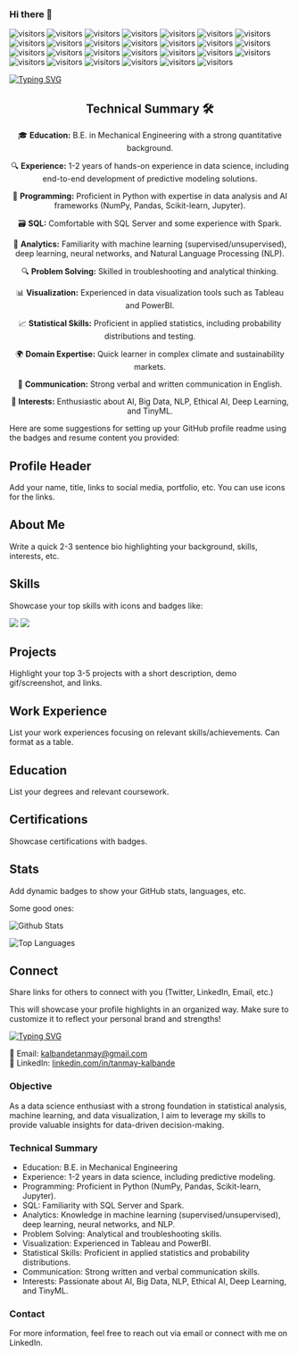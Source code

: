 ### Hi there 👋
![visitors](https://visitor-badge.laobi.icu/badge?page_id=tailfoxt.tailfoxt)
![visitors](https://visitor-badge.laobi.icu/badge?page_id=tailfoxt.tailfoxt&left_color=green&right_color=blue)
![visitors](https://visitor-badge.laobi.icu/badge?page_id=tailfoxt.tailfoxt&left_color=#FFA500&right_color=#800080)
![visitors](https://visitor-badge.laobi.icu/badge?page_id=tailfoxt.tailfoxt&left_color=orange&right_color=blue)
![visitors](https://visitor-badge.laobi.icu/badge?page_id=tailfoxt.tailfoxt&left_color=%23FF5733&right_color=%230080FF)
![visitors](https://visitor-badge.laobi.icu/badge?page_id=your.username.your.repo.id&left_color=brightgreen&right_color=222b6d)
![visitors](https://visitor-badge.laobi.icu/badge?page_id=your.username.your.repo.id&left_color=yellow&right_color=333)
![visitors](https://visitor-badge.laobi.icu/badge?page_id=your.username.your.repo.id&left_color=red&right_color=bbb)
![visitors](https://visitor-badge.laobi.icu/badge?page_id=your.username.your.repo.id&left_color=blue&right_color=66ccff)
![visitors](https://visitor-badge.laobi.icu/badge?page_id=your.username.your.repo.id&left_color=green&right_color=orange)
![visitors](https://visitor-badge.laobi.icu/badge?page_id=your.username.your.repo.id&left_color=purple&right_color=ff69b4)
![visitors](https://visitor-badge.laobi.icu/badge?page_id=your.username.your.repo.id&left_color=teal&right_color=008b8b)
![visitors](https://visitor-badge.laobi.icu/badge?page_id=your.username.your.repo.id&left_color=gold&right_color=556b2f)
![visitors](https://visitor-badge.laobi.icu/badge?page_id=your.username.your.repo.id&left_color=magenta&right_color=2f4f4f)
![visitors](https://visitor-badge.laobi.icu/badge?page_id=your.username.your.repo.id&left_color=crimson&right_color=ffa07a)
![visitors](https://visitor-badge.laobi.icu/badge?page_id=your.username.your.repo.id&left_color=crimson&right_color=008080)
![visitors](https://visitor-badge.laobi.icu/badge?page_id=your.username.your.repo.id&left_color=purple&right_color=gold)
![visitors](https://visitor-badge.laobi.icu/badge?page_id=your.username.your.repo.id&left_color=indigo&right_color=coral)
![visitors](https://visitor-badge.laobi.icu/badge?page_id=your.username.your.repo.id&left_color=6a5acd&right_color=9932cc)
![visitors](https://visitor-badge.laobi.icu/badge?page_id=your.username.your.repo.id&left_color=olive&right_color=d2691e)
![visitors](https://visitor-badge.laobi.icu/badge?page_id=your.username.your.repo.id&left_color=gold&right_color=purple)
![visitors](https://visitor-badge.laobi.icu/badge?page_id=your.username.your.repo.id&left_color=teal&right_color=coral)
![visitors](https://visitor-badge.laobi.icu/badge?page_id=your.username.your.repo.id&left_color=lime&right_color=magenta)
![visitors](https://visitor-badge.laobi.icu/badge?page_id=your.username.your.repo.id&left_color=turquoise&right_color=orchid)
![visitors](https://visitor-badge.laobi.icu/badge?page_id=your.username.your.repo.id&left_color=crimson&right_color=708090)
![visitors](https://visitor-badge.laobi.icu/badge?page_id=your.username.your.repo.id&left_color=cyan&right_color=4b0082)
![visitors](https://visitor-badge.laobi.icu/badge?page_id=your.username.your.repo.id&left_color=chocolate&right_color=00bfff)

[![Typing SVG](https://readme-typing-svg.demolab.com?font=Roboto+Slab&weight=600&size=30&pause=1000&color=FB3640&center=true&vCenter=true&width=450&lines=Hello%2C+I+am+Tanmay+Kalbande)](https://git.io/typing-svg)
<div align="center">

## Technical Summary 🛠️

🎓 **Education:** B.E. in Mechanical Engineering with a strong quantitative background.

🔍 **Experience:** 1-2 years of hands-on experience in data science, including end-to-end development of predictive modeling solutions.

🚀 **Programming:** Proficient in Python with expertise in data analysis and AI frameworks (NumPy, Pandas, Scikit-learn, Jupyter).

🗃️ **SQL:** Comfortable with SQL Server and some experience with Spark.

🤖 **Analytics:** Familiarity with machine learning (supervised/unsupervised), deep learning, neural networks, and Natural Language Processing (NLP).

🔍 **Problem Solving:** Skilled in troubleshooting and analytical thinking.

📊 **Visualization:** Experienced in data visualization tools such as Tableau and PowerBI.

📈 **Statistical Skills:** Proficient in applied statistics, including probability distributions and testing.

🌍 **Domain Expertise:** Quick learner in complex climate and sustainability markets.

📝 **Communication:** Strong verbal and written communication in English.

🌟 **Interests:** Enthusiastic about AI, Big Data, NLP, Ethical AI, Deep Learning, and TinyML.

</div>

Here are some suggestions for setting up your GitHub profile readme using the badges and resume content you provided:

## Profile Header

Add your name, title, links to social media, portfolio, etc. You can use icons for the links.

## About Me

Write a quick 2-3 sentence bio highlighting your background, skills, interests, etc.

## Skills

Showcase your top skills with icons and badges like:

<img src="https://img.shields.io/badge/Python-3776AB?style=for-the-badge&logo=python&logoColor=white" />
<img src="https://img.shields.io/badge/TensorFlow-FF6F00?style=for-the-badge&logo=tensorflow&logoColor=white" />

## Projects 

Highlight your top 3-5 projects with a short description, demo gif/screenshot, and links.

## Work Experience

List your work experiences focusing on relevant skills/achievements. Can format as a table.

## Education

List your degrees and relevant coursework.

## Certifications

Showcase certifications with badges.

## Stats

Add dynamic badges to show your GitHub stats, languages, etc.

Some good ones:

![Github Stats](https://github-readme-stats.vercel.app/api?username={yourusername})

![Top Languages](https://github-readme-stats.vercel.app/api/top-langs/?username={yourusername})

## Connect

Share links for others to connect with you (Twitter, LinkedIn, Email, etc.)

This will showcase your profile highlights in an organized way. Make sure to customize it to reflect your personal brand and strengths!



[![Typing SVG](https://readme-typing-svg.demolab.com?font=Roboto+Slab&weight=600&size=30&pause=1000&color=FB3640&center=true&vCenter=true&width=450&lines=Hello%2C+I+am+Tanmay+Kalbande)](https://git.io/typing-svg)

📧 Email: kalbandetanmay@gmail.com  
🔗 LinkedIn: [linkedin.com/in/tanmay-kalbande](https://www.linkedin.com/in/tanmay-kalbande/)

### Objective
As a data science enthusiast with a strong foundation in statistical analysis, machine learning, and data visualization, I aim to leverage my skills to provide valuable insights for data-driven decision-making.

### Technical Summary
- Education: B.E. in Mechanical Engineering
- Experience: 1-2 years in data science, including predictive modeling.
- Programming: Proficient in Python (NumPy, Pandas, Scikit-learn, Jupyter).
- SQL: Familiarity with SQL Server and Spark.
- Analytics: Knowledge in machine learning (supervised/unsupervised), deep learning, neural networks, and NLP.
- Problem Solving: Analytical and troubleshooting skills.
- Visualization: Experienced in Tableau and PowerBI.
- Statistical Skills: Proficient in applied statistics and probability distributions.
- Communication: Strong written and verbal communication skills.
- Interests: Passionate about AI, Big Data, NLP, Ethical AI, Deep Learning, and TinyML.

### Contact
For more information, feel free to reach out via email or connect with me on LinkedIn.


